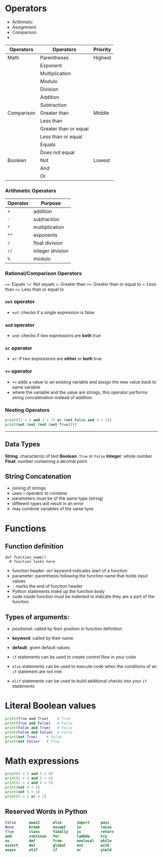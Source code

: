 # Operators
- Arithmetic
- Assignment
- Comparison
- 


| Operators | Operators | Priority |
|-|-|-|
| Math | Parentheses | Highest |
|| Exponent ||
|| Multiplication ||
|| Modulo ||
|| Division ||
|| Addition ||
|| Subtraction ||
| Comparison | Greater than | Middle |
|| Less than ||
|| Greater than or equal ||
|| Less than or equal ||
|| Equals ||
|| Does not equal ||
| Boolean | Not | Lowest |
|| And ||
|| Or ||

### Arithmetic Operators
Operator | Purpose
-|-
`+` | addition
`-` | subtraction
`*` | multiplication
`**` | exponents
`/` | float division
`//` | integer division
`%` | modulo

### Rational/Comparison Operators
`==`: Equals
`!=`: Not equals
`>`: Greater than 
`>=`: Greater than or equal to
`<`: Less than
`<=`: Less than or equal to

### `not` operator
- `not`: checks if a single expression is false

### `and` operator
- `and`: checks if two expressions are **both** true

### `or` operator
- `or`:  if two expressions are **either** or **both** true

### `+=` operator
- `+=` adds a value to an existing variable and assign the new value back to same variable
- where the variable and the value are strings, this operator performs string concatenation instead of addition

### Nesting Operators
```py
print((5 < 4 and 3 > 7) or (not False and 3 < 2))
print(not (not (not (not True))))
```
***
## Data Types
**String**: character(s) of text
**Boolean**: `True` or `False`
**Integer**: whole number
**Float**: number containing a decimal point

## String Concatenation
- joining of strings
- uses `+` operator to combine
- parameters must be of the same type (string)
- different types will result in an error
- may combine variables of the same tyoe

# Functions

## Function definition
```
def function_name()
  # function tasks here
```

- function header: `def` keyword indicates start of a function
- parameter: parenthesis following the function name that holds input values
- `:` marks the end of function header
- Python statements make up the function body
-  code inside function must be indented to indicate they are a part of the function


## Types of arguments:
- _positional_: called by their position in function definition
- **keyword**: called by their name
- **default**: given default values


- `if` statements can be used to create control flow in your code
- `else` statements can be used to execute code when the conditions of an `if` statement are not met
- `elif` statements can be used to build additional checks into your `if` statements

# Literal Boolean values
```py
print(True and True)    # True
print(True and False)   # False
print(False and True)   # False
print(False and False)  # False
print(not True)    # False
print(not False)   # True
```

# Math expressions
```py
print(4 < 5 and 5 < 6)
print(5 < 4 and 5 < 6)
print(5 < 4 and 6 < 5)
print(not 4 < 5)
print(not 5 < 4)
print(5 < 1 or < 2)
```

## Reserved Words in Python
```py
False      await      else       import     pass
None       break      except     in         raise
True       class      finally    is         return
and        continue   for        lambda     try
as         def        from       nonlocal   while
assert     del        global     not        with
async      elif       if         or         yield
```